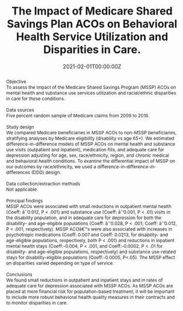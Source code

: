 ---
title: "The Impact of Medicare Shared Savings Plan ACOs on Behavioral Health Service Utilization and Disparities in Care."

authors:
- "Andrea Acevedo"
- "Brian O. Mullin"
- "Ana M. Progovac"
- "admin"
- "J. Michael McWilliams"
- "Benjamin L. Cook"
date: "2021-02-01T00:00:00Z"
doi: "10.1111/1475-6773.13625"
venue: "Health Services Research"
publishDate: "2017-01-01T00:00:00Z"
publication_types: ["2"]
abstract: "Objective<br>To assess the impact of the Medicare Shared Savings Program (MSSP) ACOs on mental health and substance use services utilization and racial/ethnic disparities in care for these conditions.<br><br>Data sources<br>Five percent random sample of Medicare claims from 2009 to 2016.<br><br>Study design<br>We compared Medicare beneficiaries in MSSP ACOs to non-MSSP beneficiaries, stratifying analyses by Medicare eligibility (disability vs age 65+). We estimated difference-in-difference models of MSSP ACOs on mental health and substance use visits (outpatient and inpatient), medication fills, and adequate care for depression adjusting for age, sex, race/ethnicity, region, and chronic medical and behavioral health conditions. To examine the differential impact of MSSP on our outcomes by race/ethnicity, we used a difference-in-difference-in-differences (DDD) design.<br><br>Data collection/extraction methods<br>Not applicable.<br><br>Principal findings<br>MSSP ACOs were associated with small reductions in outpatient mental health (Coeff: âˆ’0.012, P < .001) and substance use (Coeff: âˆ’0.001, P < .01) visits in the disability population, and in adequate care for depression for both the disability- and age-eligible populations (Coeff: âˆ’0.028, P < .001; Coeff: âˆ’0.012, P < .001, respectively). MSSP ACOâ€™s were also associated with increases in psychotropic medications (Coeff: 0.007 and Coeff: 0.0213, for disability- and age-eligible populations, respectively, both P < .001) and reductions in inpatient mental health stays (Coeff:-0.004, P < .001, and Coeff:-0.0002, P < .01 for disability- and age-eligible populations, respectively) and substance use-related stays for disability-eligible populations (Coeff:-0.0005, P<.05). The MSSP effect on disparities varied depending on type of service.<br><br>Conclusions<br>We found small reductions in outpatient and inpatient stays and in rates of adequate care for depression associated with MSSP ACOs. As MSSP ACOs are placed at more financial risk for population-based treatment, it will be important to include more robust behavioral health quality measures in their contracts and to monitor disparities in care."
summary: "Acevedo, A., Mullin, B. O., Progovac, A. M., Caputi, T. L., McWilliams, J. M., & Cook, B. L. (2021). Impact of the Medicare Shared Savings Program on utilization of mental health and substance use services by eligibility and race/ethnicity. Health Services Research. doi:10.1111/1475-6773.13625"
tags: 
featured: false
links:
- name: Paper Link
  url: "https://onlinelibrary.wiley.com/doi/10.1111/1475-6773.13625"
url_pdf: "/files/HSR-2021.pdf"
image:
  focal_point: ""
  preview_only: false
---